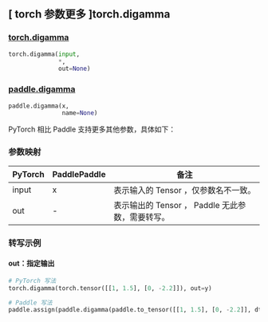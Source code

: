 ## [ torch 参数更多 ]torch.digamma
### [torch.digamma](https://pytorch.org/docs/stable/generated/torch.digamma.html?highlight=torch+digamma#torch.digamma)
```python
torch.digamma(input,
              *,
              out=None)
```

### [paddle.digamma](https://www.paddlepaddle.org.cn/documentation/docs/zh/develop/api/paddle/digamma_cn.html)
```python
paddle.digamma(x,
               name=None)
```

PyTorch 相比 Paddle 支持更多其他参数，具体如下：
### 参数映射
| PyTorch       | PaddlePaddle | 备注                                                   |
| ------------- | ------------ | ------------------------------------------------------ |
|  input  |  x  | 表示输入的 Tensor ，仅参数名不一致。  |
|  out  | -  | 表示输出的 Tensor ， Paddle 无此参数，需要转写。    |

### 转写示例
#### out：指定输出
```python
# PyTorch 写法
torch.digamma(torch.tensor([[1, 1.5], [0, -2.2]]), out=y)

# Paddle 写法
paddle.assign(paddle.digamma(paddle.to_tensor([[1, 1.5], [0, -2.2]], dtype='float32')), y)
```
